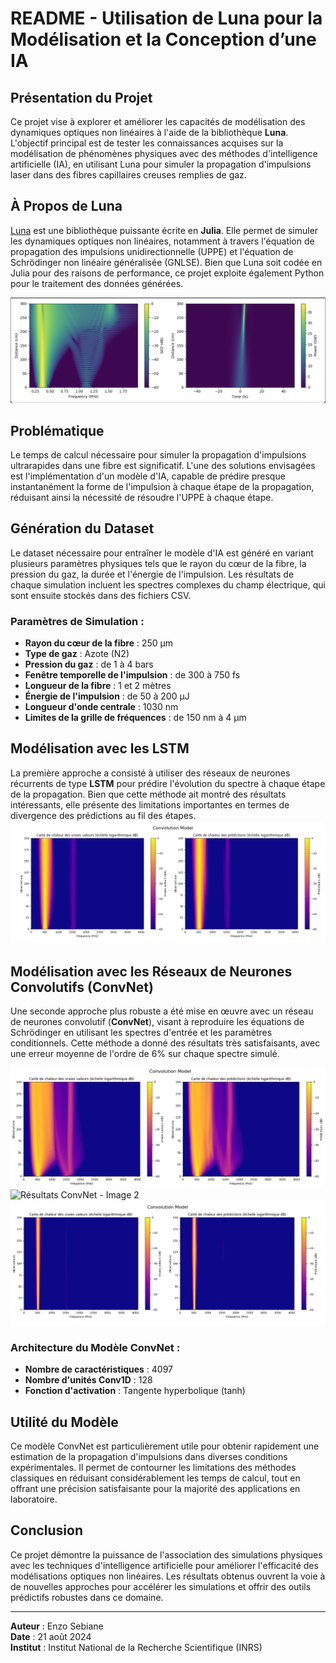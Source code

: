 # README - Utilisation de Luna pour la Modélisation et la Conception d’une IA

## Présentation du Projet

Ce projet vise à explorer et améliorer les capacités de modélisation des dynamiques optiques non linéaires à l'aide de la bibliothèque **Luna**. L'objectif principal est de tester les connaissances acquises sur la modélisation de phénomènes physiques avec des méthodes d'intelligence artificielle (IA), en utilisant Luna pour simuler la propagation d'impulsions laser dans des fibres capillaires creuses remplies de gaz.

## À Propos de Luna

[Luna](https://github.com/LupoLab/Luna.jl) est une bibliothèque puissante écrite en **Julia**. Elle permet de simuler les dynamiques optiques non linéaires, notamment à travers l'équation de propagation des impulsions unidirectionnelle (UPPE) et l'équation de Schrödinger non linéaire généralisée (GNLSE). Bien que Luna soit codée en Julia pour des raisons de performance, ce projet exploite également Python pour le traitement des données générées.

![Simulation avec Luna](./ReadmeJulia.png)


## Problématique

Le temps de calcul nécessaire pour simuler la propagation d'impulsions ultrarapides dans une fibre est significatif. L'une des solutions envisagées est l'implémentation d'un modèle d'IA, capable de prédire presque instantanément la forme de l'impulsion à chaque étape de la propagation, réduisant ainsi la nécessité de résoudre l'UPPE à chaque étape.

## Génération du Dataset

Le dataset nécessaire pour entraîner le modèle d'IA est généré en variant plusieurs paramètres physiques tels que le rayon du cœur de la fibre, la pression du gaz, la durée et l'énergie de l'impulsion. Les résultats de chaque simulation incluent les spectres complexes du champ électrique, qui sont ensuite stockés dans des fichiers CSV.

### Paramètres de Simulation :
- **Rayon du cœur de la fibre** : 250 μm
- **Type de gaz** : Azote (N2)
- **Pression du gaz** : de 1 à 4 bars
- **Fenêtre temporelle de l'impulsion** : de 300 à 750 fs
- **Longueur de la fibre** : 1 et 2 mètres
- **Énergie de l'impulsion** : de 50 à 200 μJ
- **Longueur d'onde centrale** : 1030 nm
- **Limites de la grille de fréquences** : de 150 nm à 4 μm

## Modélisation avec les LSTM

La première approche a consisté à utiliser des réseaux de neurones récurrents de type **LSTM** pour prédire l'évolution du spectre à chaque étape de la propagation. Bien que cette méthode ait montré des résultats intéressants, elle présente des limitations importantes en termes de divergence des prédictions au fil des étapes.
![Résultats du Modèle LSTM](./img4.png)

## Modélisation avec les Réseaux de Neurones Convolutifs (ConvNet)

Une seconde approche plus robuste a été mise en œuvre avec un réseau de neurones convolutif (**ConvNet**), visant à reproduire les équations de Schrödinger en utilisant les spectres d'entrée et les paramètres conditionnels. Cette méthode a donné des résultats très satisfaisants, avec une erreur moyenne de l'ordre de 6% sur chaque spectre simulé.

![Résultats ConvNet - Image 1](./img1.png)
![Résultats ConvNet - Image 2](./imgg2.png)
![Résultats ConvNet - Image 3](./img3.png)

### Architecture du Modèle ConvNet :
- **Nombre de caractéristiques** : 4097
- **Nombre d'unités Conv1D** : 128
- **Fonction d'activation** : Tangente hyperbolique (tanh)

## Utilité du Modèle

Ce modèle ConvNet est particulièrement utile pour obtenir rapidement une estimation de la propagation d'impulsions dans diverses conditions expérimentales. Il permet de contourner les limitations des méthodes classiques en réduisant considérablement les temps de calcul, tout en offrant une précision satisfaisante pour la majorité des applications en laboratoire.

## Conclusion

Ce projet démontre la puissance de l'association des simulations physiques avec les techniques d'intelligence artificielle pour améliorer l'efficacité des modélisations optiques non linéaires. Les résultats obtenus ouvrent la voie à de nouvelles approches pour accélérer les simulations et offrir des outils prédictifs robustes dans ce domaine.

---

**Auteur** : Enzo Sebiane  
**Date** : 21 août 2024  
**Institut** : Institut National de la Recherche Scientifique (INRS)
